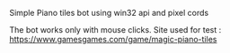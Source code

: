 Simple Piano tiles bot using win32 api and pixel cords

The bot works only with mouse clicks. Site used for test : https://www.gamesgames.com/game/magic-piano-tiles
